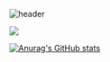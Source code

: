 ![header](https://capsule-render.vercel.app/api?type=waving&color=gradient&height=300&section=header&text=Good%20to%20see%20you%20%F0%9F%A4%97)



<img src="https://img.shields.io/badge/MySQL-4479A1?style=flat-square&logo=MySQL&logoColor=white"/>





[![Anurag's GitHub stats](https://github-readme-stats.vercel.app/api?username=Kang0048)](https://github.com/anuraghazra/github-readme-stats)
